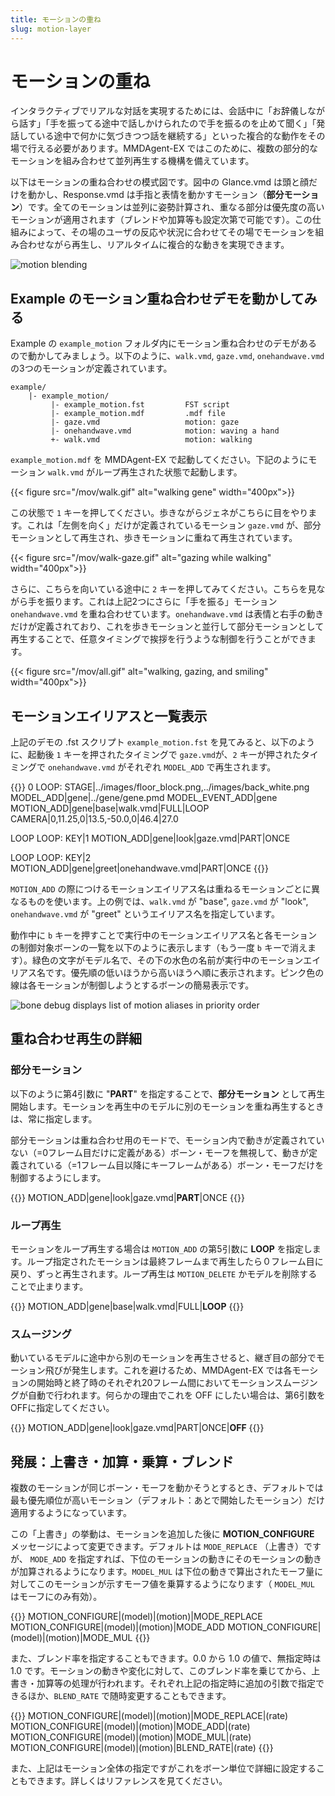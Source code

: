 ```yaml
---
title: モーションの重ね
slug: motion-layer
---
```

# モーションの重ね

インタラクティブでリアルな対話を実現するためには、会話中に「お辞儀しながら話す」「手を振ってる途中で話しかけられたので手を振るのを止めて聞く」「発話している途中で何かに気づきつつ話を継続する」といった複合的な動作をその場で行える必要があります。MMDAgent-EX ではこのために、複数の部分的なモーションを組み合わせて並列再生する機構を備えています。

以下はモーションの重ね合わせの模式図です。図中の Glance.vmd は頭と顔だけを動かし、Response.vmd は手指と表情を動かすモーション（**部分モーション**）です。全てのモーションは並列に姿勢計算され、重なる部分は優先度の高いモーションが適用されます（ブレンドや加算等も設定次第で可能です）。この仕組みによって、その場のユーザの反応や状況に合わせてその場でモーションを組み合わせながら再生し、リアルタイムに複合的な動きを実現できます。

![motion blending](/images/motion_blending.png)

## Example のモーション重ね合わせデモを動かしてみる

Example の `example_motion` フォルダ内にモーション重ね合わせのデモがあるので動かしてみましょう。以下のように、`walk.vmd`, `gaze.vmd`, `onehandwave.vmd` の3つのモーションが定義されています。

    example/
        |- example_motion/
             |- example_motion.fst         FST script
             |- example_motion.mdf         .mdf file
             |- gaze.vmd                   motion: gaze
             |- onehandwave.vmd            motion: waving a hand
             +- walk.vmd                   motion: walking

`example_motion.mdf` を MMDAgent-EX で起動してください。下記のようにモーション `walk.vmd` がループ再生された状態で起動します。

{{< figure src="/mov/walk.gif" alt="walking gene" width="400px">}}

この状態で `1` キーを押してください。歩きながらジェネがこちらに目をやります。これは「左側を向く」だけが定義されているモーション `gaze.vmd` が、部分モーションとして再生され、歩きモーションに重ねて再生されています。

{{< figure src="/mov/walk-gaze.gif" alt="gazing while walking" width="400px">}}

さらに、こちらを向いている途中に `2` キーを押してみてください。こちらを見ながら手を振ります。これは上記2つにさらに「手を振る」モーション `onehandwave.vmd` を重ね合わせています。`onehandwave.vmd` は表情と右手の動きだけが定義されており、これを歩きモーションと並行して部分モーションとして再生することで、任意タイミングで挨拶を行うような制御を行うことができます。

{{< figure src="/mov/all.gif" alt="walking, gazing, and smiling" width="400px">}}

## モーションエイリアスと一覧表示

上記のデモの .fst スクリプト `example_motion.fst` を見てみると、以下のように、起動後 `1` キーを押されたタイミングで `gaze.vmd`が、`2` キーが押されたタイミングで `onehandwave.vmd` がそれぞれ `MODEL_ADD` で再生されます。

{{<fst>}}
0 LOOP:
    <eps> STAGE|../images/floor_block.png,../images/back_white.png
    <eps> MODEL_ADD|gene|../gene/gene.pmd
    MODEL_EVENT_ADD|gene  MOTION_ADD|gene|base|walk.vmd|FULL|LOOP
    <eps> CAMERA|0,11.25,0|13.5,-50.0,0|46.4|27.0

LOOP LOOP:
    KEY|1 MOTION_ADD|gene|look|gaze.vmd|PART|ONCE

LOOP LOOP:
    KEY|2 MOTION_ADD|gene|greet|onehandwave.vmd|PART|ONCE
{{</fst>}}

`MOTION_ADD` の際につけるモーションエイリアス名は重ねるモーションごとに異なるものを使います。上の例では、`walk.vmd` が "base", `gaze.vmd` が "look", `onehandwave.vmd` が "greet" というエイリアス名を指定しています。

動作中に `b` キーを押すことで実行中のモーションエイリアス名と各モーションの制御対象ボーンの一覧を以下のように表示します（もう一度 `b` キーで消えます）。緑色の文字がモデル名で、その下の水色の名前が実行中のモーションエイリアス名です。優先順の低いほうから高いほうへ順に表示されます。ピンク色の線は各モーションが制御しようとするボーンの簡易表示です。

![bone debug displays list of motion aliases in priority order](/images/bone.png)

## 重ね合わせ再生の詳細

### 部分モーション

以下のように第4引数に "**PART**" を指定することで、**部分モーション** として再生開始します。モーションを再生中のモデルに別のモーションを重ね再生するときは、常に指定します。

部分モーションは重ね合わせ用のモードで、モーション内で動きが定義されていない（=0フレーム目だけに定義がある）ボーン・モーフを無視して、動きが定義されている（=1フレーム目以降にキーフレームがある）ボーン・モーフだけを制御するようにします。

{{<message>}}
MOTION_ADD|gene|look|gaze.vmd|**PART**|ONCE
{{</message>}}

### ループ再生

モーションをループ再生する場合は `MOTION_ADD` の第5引数に **LOOP** を指定します。ループ指定されたモーションは最終フレームまで再生したら０フレーム目に戻り、ずっと再生されます。ループ再生は  `MOTION_DELETE` かモデルを削除することで止まります。

{{<message>}}
MOTION_ADD|gene|base|walk.vmd|FULL|**LOOP**
{{</message>}}

### スムージング

動いているモデルに途中から別のモーションを再生させると、継ぎ目の部分でモーション飛びが発生します。これを避けるため、MMDAgent-EX では各モーションの開始時と終了時のそれぞれ20フレーム間においてモーションスムージングが自動で行われます。何らかの理由でこれを OFF にしたい場合は、第6引数をOFFに指定してください。

{{<message>}}
MOTION_ADD|gene|look|gaze.vmd|PART|ONCE|**OFF**
{{</message>}}

## 発展：上書き・加算・乗算・ブレンド

複数のモーションが同じボーン・モーフを動かそうとするとき、デフォルトでは最も優先順位が高いモーション（デフォルト：あとで開始したモーション）だけ適用するようになっています。

この「上書き」の挙動は、モーションを追加した後に **MOTION_CONFIGURE** メッセージによって変更できます。デフォルトは `MODE_REPLACE` （上書き）ですが、 `MODE_ADD` を指定すれば、下位のモーションの動きにそのモーションの動きが加算されるようになります。`MODEL_MUL` は下位の動きで算出されたモーフ量に対してこのモーションが示すモーフ値を乗算するようになります（ `MODEL_MUL` はモーフにのみ有効）。

{{<message>}}
MOTION_CONFIGURE|(model)|(motion)|MODE_REPLACE
MOTION_CONFIGURE|(model)|(motion)|MODE_ADD
MOTION_CONFIGURE|(model)|(motion)|MODE_MUL
{{</message>}}

また、ブレンド率を指定することもできます。0.0 から 1.0 の値で、無指定時は 1.0 です。モーションの動きや変化に対して、このブレンド率を乗じてから、上書き・加算等の処理が行われます。それぞれ上記の指定時に追加の引数で指定できるほか、`BLEND_RATE` で随時変更することもできます。

{{<message>}}
MOTION_CONFIGURE|(model)|(motion)|MODE_REPLACE|(rate)
MOTION_CONFIGURE|(model)|(motion)|MODE_ADD|(rate)
MOTION_CONFIGURE|(model)|(motion)|MODE_MUL|(rate)
MOTION_CONFIGURE|(model)|(motion)|BLEND_RATE|(rate)
{{</message>}}

また、上記はモーション全体の指定ですがこれをボーン単位で詳細に設定することもできます。詳しくはリファレンスを見てください。

